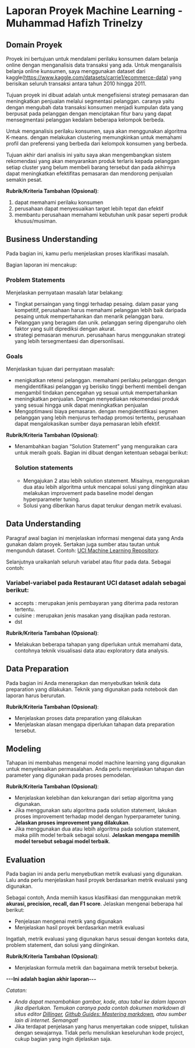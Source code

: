 # Laporan Proyek Machine Learning -  Muhammad Hafizh Trinelzy

## Domain Proyek

Proyek ini bertujuan untuk mendalami perilaku konsumen dalam belanja online dengan menganalisis data transaksi yang ada. Untuk menganalisis belanja online kunsumen, saya menggunakan dataset dari kaggle(https://www.kaggle.com/datasets/carrie1/ecommerce-data) yang berisikan seluruh transaksi antara tahun 2010 hingga 2011. 

Tujuan proyek ini dibuat adalah untuk mengefisiensi strategi pemasaran dan meningkatkan penjualan melalui segmentasi pelanggan. caranya yaitu dengan mengubah data transaksi konsumen menjadi kumpulan data yang berpusat pada pelanggan dengan menciptakan fitur baru yang dapat mensegmentasi pelanggan kedalam beberapa kelompok berbeda. 

Untuk menganalisis perilaku konsumen, saya akan menggunakan algoritma K-means. dengan melakukan clustering memungkinkan untuk memahami profil dan preferensi yang berbeda dari kelompok konsumen yang berbeda.

Tujuan akhir dari analisis ini yaitu saya akan mengembangkan sistem rekomendasi yang akan menyarankan produk terlaris kepada pelanggan setiap cluster yang belum membeli barang tersebut dan pada akhirnya dapat meningkatkan efektifitas pemasaran dan mendorong penjualan semakin pesat.

**Rubrik/Kriteria Tambahan (Opsional)**:

1. dapat memahami perilaku konsumen
2. perusahaan dapat menyesuaikan target lebih tepat dan efektif
3. membantu perusahaan memahami kebutuhan unik pasar seperti produk khusus/musiman.

## Business Understanding

Pada bagian ini, kamu perlu menjelaskan proses klarifikasi masalah.

Bagian laporan ini mencakup:

### Problem Statements

Menjelaskan pernyataan masalah latar belakang:
- Tingkat persaingan yang tinggi terhadap pesaing. dalam pasar yang kompetitif, perusahaan harus memahami pelanggan lebih baik daripada pesaing untuk mempertahankan dan menarik pelanggan baru.
- Pelanggan yang beragam dan unik. pelanggan sering dipengaruho oleh faktor yang sulit diprediksi dengan akurat.
- strategi pemasaran menurun. perusahaan harus menggunakan strategi yang lebih tersegmentaesi dan dipersonlisasi.

### Goals

Menjelaskan tujuan dari pernyataan masalah:
- menigkatkan retensi pelanggan. memahami perilaku pelanggan dengan mengidentifikasi pelanggan yg berisiko tinggi berhenti membeli dengan mengambil tindakan pencegahan yg sesuai untuk mempertahankan
- meningkatkan penjualan. Dengan menyediakan rekomendasi produk yang sesuai hingga unik dapat meningkatkan penjualan 
- Mengoptimawsi biaya pemasaran. dengan mengidentifikasi segmen pelanggan yang lebih menjurus terhadap promosi tertentu, perusahaan dapat mengalokasikan sumber daya pemasaran lebih efektif.



**Rubrik/Kriteria Tambahan (Opsional)**:
- Menambahkan bagian “Solution Statement” yang menguraikan cara untuk meraih goals. Bagian ini dibuat dengan ketentuan sebagai berikut: 

    ### Solution statements
    - Mengajukan 2 atau lebih solution statement. Misalnya, menggunakan dua atau lebih algoritma untuk mencapai solusi yang diinginkan atau melakukan improvement pada baseline model dengan hyperparameter tuning.
    - Solusi yang diberikan harus dapat terukur dengan metrik evaluasi.

## Data Understanding
Paragraf awal bagian ini menjelaskan informasi mengenai data yang Anda gunakan dalam proyek. Sertakan juga sumber atau tautan untuk mengunduh dataset. Contoh: [UCI Machine Learning Repository](https://archive.ics.uci.edu/ml/datasets/Restaurant+%26+consumer+data).

Selanjutnya uraikanlah seluruh variabel atau fitur pada data. Sebagai contoh:  

### Variabel-variabel pada Restaurant UCI dataset adalah sebagai berikut:
- accepts : merupakan jenis pembayaran yang diterima pada restoran tertentu.
- cuisine : merupakan jenis masakan yang disajikan pada restoran.
- dst

**Rubrik/Kriteria Tambahan (Opsional)**:
- Melakukan beberapa tahapan yang diperlukan untuk memahami data, contohnya teknik visualisasi data atau exploratory data analysis.

## Data Preparation
Pada bagian ini Anda menerapkan dan menyebutkan teknik data preparation yang dilakukan. Teknik yang digunakan pada notebook dan laporan harus berurutan.

**Rubrik/Kriteria Tambahan (Opsional)**: 
- Menjelaskan proses data preparation yang dilakukan
- Menjelaskan alasan mengapa diperlukan tahapan data preparation tersebut.

## Modeling
Tahapan ini membahas mengenai model machine learning yang digunakan untuk menyelesaikan permasalahan. Anda perlu menjelaskan tahapan dan parameter yang digunakan pada proses pemodelan.

**Rubrik/Kriteria Tambahan (Opsional)**: 
- Menjelaskan kelebihan dan kekurangan dari setiap algoritma yang digunakan.
- Jika menggunakan satu algoritma pada solution statement, lakukan proses improvement terhadap model dengan hyperparameter tuning. **Jelaskan proses improvement yang dilakukan**.
- Jika menggunakan dua atau lebih algoritma pada solution statement, maka pilih model terbaik sebagai solusi. **Jelaskan mengapa memilih model tersebut sebagai model terbaik**.

## Evaluation
Pada bagian ini anda perlu menyebutkan metrik evaluasi yang digunakan. Lalu anda perlu menjelaskan hasil proyek berdasarkan metrik evaluasi yang digunakan.

Sebagai contoh, Anda memiih kasus klasifikasi dan menggunakan metrik **akurasi, precision, recall, dan F1 score**. Jelaskan mengenai beberapa hal berikut:
- Penjelasan mengenai metrik yang digunakan
- Menjelaskan hasil proyek berdasarkan metrik evaluasi

Ingatlah, metrik evaluasi yang digunakan harus sesuai dengan konteks data, problem statement, dan solusi yang diinginkan.

**Rubrik/Kriteria Tambahan (Opsional)**: 
- Menjelaskan formula metrik dan bagaimana metrik tersebut bekerja.

**---Ini adalah bagian akhir laporan---**

_Catatan:_
- _Anda dapat menambahkan gambar, kode, atau tabel ke dalam laporan jika diperlukan. Temukan caranya pada contoh dokumen markdown di situs editor [Dillinger](https://dillinger.io/), [Github Guides: Mastering markdown](https://guides.github.com/features/mastering-markdown/), atau sumber lain di internet. Semangat!_
- Jika terdapat penjelasan yang harus menyertakan code snippet, tuliskan dengan sewajarnya. Tidak perlu menuliskan keseluruhan kode project, cukup bagian yang ingin dijelaskan saja.

